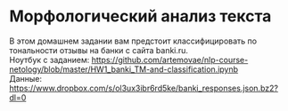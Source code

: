 # Морфологический анализ текста


В этом домашнем задании вам предстоит классифицировать по тональности отзывы на банки с сайта banki.ru.  
Ноутбук с заданием: https://github.com/artemovae/nlp-course-netology/blob/master/HW1_banki_TM-and-classification.ipynb  
Данные: https://www.dropbox.com/s/ol3ux3ibr6rd5ke/banki_responses.json.bz2?dl=0